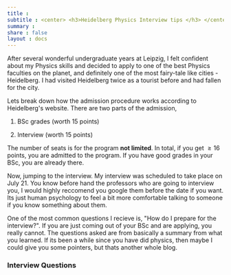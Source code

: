 ```yaml
---
title :
subtitle : <center> <h3>Heidelberg Physics Interview tips </h3> </center>
summary : 
share : false
layout : docs
---
```


After several wonderful undergraduate years at Leipzig, I felt confident about my Physics skills and decided to apply to one of the best Physics faculties on the planet, and definitely one of the most fairy-tale like cities - Heidelberg. 
I had visited Heidelberg twice as a tourist before and had fallen for the city.

Lets break down how the admission procedure works according to Heidelberg's website. There are two parts of the admission,

1. BSc grades (worth 15 points)

2. Interview (worth 15 points)

The number of seats is for the program **not limited**. In total, if you get $\geq 16$ points, you are admitted to the program. If you have good grades in your BSc, you are already there. 

Now, jumping to the interview. My interview was scheduled to take place on July 21. You know before hand the professors who are going to interview you, I would highly reccomend you google them before the date if you want. Its just human psychology to feel a bit more comfortable talking to someone if you know something about them. 

One of the most common questions I recieve is, "How do I prepare for the interview?". If you are just coming out of your BSc and are applying, you really cannot. The questions asked are from basically a summary from what you learned. If its been a while since you have did physics, then maybe I could give you some pointers, but thats another whole blog.

### Interview Questions
